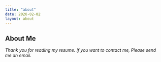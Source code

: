 ```yaml
---
title: "about"
date: 2020-02-02
layout: about
---
```


## About Me

_Thank you for reading my resume. If you want to contact me, Please send me an email._
